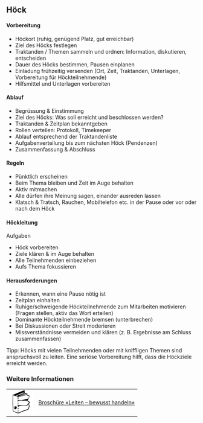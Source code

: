 Höck
----

#### Vorbereitung

*   Höckort (ruhig, genügend Platz, gut erreichbar)
*   Ziel des Höcks festlegen
*   Traktanden / Themen sammeln und ordnen: Information, diskutieren, entscheiden
*   Dauer des Höcks bestimmen, Pausen einplanen
*   Einladung frühzeitig versenden (Ort, Zeit, Traktanden, Unterlagen, Vorbereitung für Höckteilnehmende)
*   Hilfsmittel und Unterlagen vorbereiten

#### Ablauf

*   Begrüssung & Einstimmung
*   Ziel des Höcks: Was soll erreicht und beschlossen werden?
*   Traktanden & Zeitplan bekanntgeben
*   Rollen verteilen: Protokoll, Timekeeper
*   Ablauf entsprechend der Traktandenliste
*   Aufgabenverteilung bis zum nächsten Höck (Pendenzen)
*   Zusammenfassung & Abschluss

#### Regeln

*   Pünktlich erscheinen
*   Beim Thema bleiben und Zeit im Auge behalten
*   Aktiv mitmachen
*   Alle dürfen ihre Meinung sagen, einander ausreden lassen
*   Klatsch & Tratsch, Rauchen, Mobiltelefon etc. in der Pause oder vor oder nach dem Höck

#### Höckleitung

Aufgaben

*   Höck vorbereiten
*   Ziele klären & im Auge behalten
*   Alle Teilnehmenden einbeziehen
*   Aufs Thema fokussieren

#### Herausforderungen

*   Erkennen, wann eine Pause nötig ist
*   Zeitplan einhalten
*   Ruhige/schweigende Höckteilnehmende zum Mitarbeiten motivieren (Fragen stellen, aktiv das Wort erteilen)
*   Dominante Höckteilnehmende bremsen (unterbrechen)
*   Bei Diskussionen oder Streit moderieren
*   Missverständnisse vermeiden und klären (z. B. Ergebnisse am Schluss zusammenfassen)

Tipp: Höcks mit vielen Teilnehmenden oder mit kniffligen Themen sind anspruchsvoll zu leiten. Eine seriöse Vorbereitung hilft, dass die Höckziele erreicht werden.

### Weitere Informationen
| | |
|---|---|
| [![](images/piktos/4_Leiten.png)][1] | [Broschüre «Leiten – bewusst handeln»][1] |

[1]: https://www.scout.ch/de/verband/downloads/ausbildung/cudesch/leiten